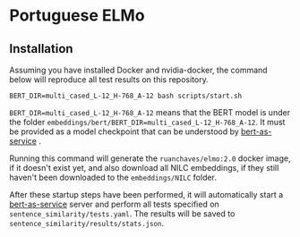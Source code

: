 Portuguese ELMo 
=================

## Installation

Assuming you have installed Docker and nvidia-docker, the command below will reproduce all test results on this repository.

```
BERT_DIR=multi_cased_L-12_H-768_A-12 bash scripts/start.sh
```

`BERT_DIR=multi_cased_L-12_H-768_A-12` means that the BERT model is under the folder `embeddings/bert/BERT_DIR=multi_cased_L-12_H-768_A-12`. It must be provided as a model checkpoint that can be understood by [bert-as-service](https://github.com/hanxiao/bert-as-service) .

Running this command will generate the `ruanchaves/elmo:2.0` docker image, if it doesn't exist yet, and also download all NILC embeddings, if they still haven't been downloaded to the `embeddings/NILC` folder.

After these startup steps have been performed, it will automatically start a [bert-as-service](https://github.com/hanxiao/bert-as-service) server and perform all tests specified on `sentence_similarity/tests.yaml`. The results will be saved to `sentence_similarity/results/stats.json`.